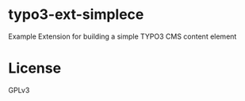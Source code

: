 # typo3-ext-simplece
Example Extension for building a simple TYPO3 CMS content element

# License

GPLv3
